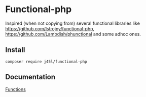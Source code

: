 # Functional-php

Inspired (when not copying from) several functional libraries like 
https://github.com/lstrojny/functional-php, https://github.com/Lambdish/phunctional and some adhoc ones.

## Install

`composer require j45l/functional-php`

## Documentation

[Functions](./documentation/Functions.md)
